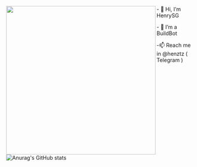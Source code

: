 
<img align="left" src="https://github.com/henrysg29/henrysg29/blob/main/20955fe1233b44e58.gif" width="400">  <p class="text-center"> - 👋 Hi, I’m HenrySG </p>
<p class="text-center">- 👀 I’m a BuildBot 
<p class="text-center">-📫 Reach me in @henztz ( Telegram )

![Anurag's GitHub stats](https://github-readme-stats.vercel.app/api?username=henrysg29&show_icons=true&theme=radical)


<!---
henrysg29/henrysg29 is a ✨ special ✨ repository because its `README.md` (this file) appears on your GitHub profile.
You can click the Preview link to take a look at your changes.
--->
